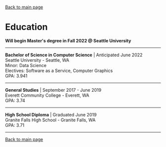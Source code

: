 [Back to main page](./README.md)

# Education

**Will begin Master's degree in Fall 2022 @ Seattle University**

---

**Bachelor of Science in Computer Science** | Anticipated June 2022\
Seattle University - Seattle, WA\
Minor: Data Science\
Electives: Software as a Service, Computer Graphics\
GPA: 3.941

---

**General Studies** | September 2017 - June 2019\
Everett Community College - Everett, WA\
GPA: 3.74

---

**High School Diploma** | Graduated June 2019\
Granite Falls High School - Granite Falls, WA\
GPA: 3.71

---

[Back to main page](./README.md)
